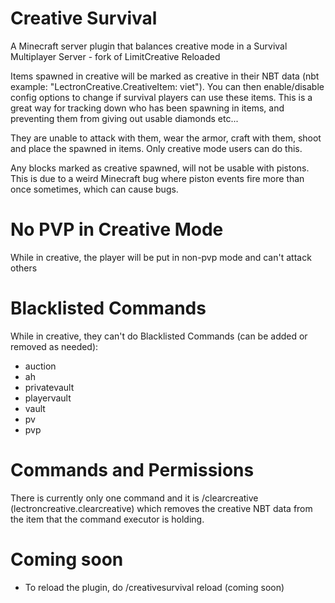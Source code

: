 # Creative Survival
A Minecraft server plugin that balances creative mode in a Survival Multiplayer Server - fork of LimitCreative Reloaded

Items spawned in creative will be marked as creative in their NBT data (nbt example: "LectronCreative.CreativeItem: viet"). You can then enable/disable config options to change if survival players can use these items. This is a great way for tracking down who has been spawning in items, and preventing them from giving out usable diamonds etc...

They are unable to attack with them, wear the armor, craft with them, shoot and place the spawned in items. Only creative mode users can do this.

Any blocks marked as creative spawned, will not be usable with pistons. This is due to a weird Minecraft bug where piston events fire more than once sometimes, which can cause bugs.

# No PVP in Creative Mode
While in creative, the player will be put in non-pvp mode and can't attack others

# Blacklisted Commands
While in creative, they can't do Blacklisted Commands (can be added or removed as needed):
  - auction
  - ah
  - privatevault
  - playervault
  - vault
  - pv
  - pvp

# Commands and Permissions
There is currently only one command and it is /clearcreative (lectroncreative.clearcreative) which removes the creative NBT data from the item that the command executor is holding.

# Coming soon
- To reload the plugin, do /creativesurvival reload (coming soon)
